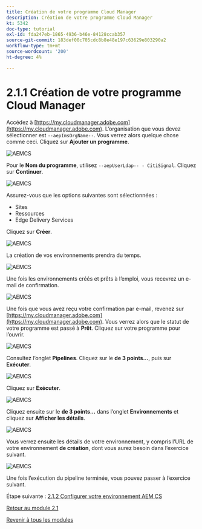 ```yaml
---
title: Création de votre programme Cloud Manager
description: Création de votre programme Cloud Manager
kt: 5342
doc-type: tutorial
exl-id: fda247eb-1865-4936-b46e-84128ccab357
source-git-commit: 183def00c705cdc8b8e48e197c63629e803290a2
workflow-type: tm+mt
source-wordcount: '200'
ht-degree: 4%

---
```


# 2.1.1 Création de votre programme Cloud Manager

Accédez à [https://my.cloudmanager.adobe.com](https://my.cloudmanager.adobe.com). L’organisation que vous devez sélectionner est `--aepImsOrgName--`. Vous verrez alors quelque chose comme ceci. Cliquez sur **Ajouter un programme**.

![ AEMCS ](./images/aemcs1.png)

Pour le **Nom du programme**, utilisez `--aepUserLdap-- - CitiSignal`. Cliquez sur **Continuer**.

![ AEMCS ](./images/aemcs2.png)

Assurez-vous que les options suivantes sont sélectionnées :

- Sites
- Ressources
- Edge Delivery Services

Cliquez sur **Créer**.

![ AEMCS ](./images/aemcs3.png)

La création de vos environnements prendra du temps.

![ AEMCS ](./images/aemcs4.png)

Une fois les environnements créés et prêts à l’emploi, vous recevrez un e-mail de confirmation.

![ AEMCS ](./images/aemcs5.png)

Une fois que vous avez reçu votre confirmation par e-mail, revenez sur [https://my.cloudmanager.adobe.com](https://my.cloudmanager.adobe.com). Vous verrez alors que le statut de votre programme est passé à **Prêt**. Cliquez sur votre programme pour l’ouvrir.

![ AEMCS ](./images/aemcs6.png)

Consultez l’onglet **Pipelines**. Cliquez sur le **de 3 points...**, puis sur **Exécuter**.

![ AEMCS ](./images/aemcs7.png)

Cliquez sur **Exécuter**.

![ AEMCS ](./images/aemcs8.png)

Cliquez ensuite sur le **de 3 points...** dans l’onglet **Environnements** et cliquez sur **Afficher les détails**.

![ AEMCS ](./images/aemcs9.png)

Vous verrez ensuite les détails de votre environnement, y compris l’URL de votre environnement **de création**, dont vous aurez besoin dans l’exercice suivant.

![ AEMCS ](./images/aemcs10.png)

Une fois l’exécution du pipeline terminée, vous pouvez passer à l’exercice suivant.

Étape suivante : [2.1.2 Configurer votre environnement AEM CS](./ex2.md)

[Retour au module 2.1](./aemcs.md)

[Revenir à tous les modules](./../../../overview.md)
